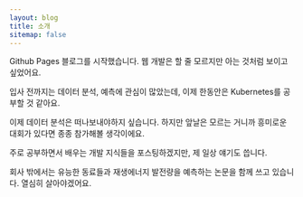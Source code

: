 ```yaml
---
layout: blog
title: 소개
sitemap: false
---
```


Github Pages 블로그를 시작했습니다. 웹 개발은 할 줄 모르지만 아는 것처럼 보이고 싶었어요.

입사 전까지는 데이터 분석, 예측에 관심이 많았는데, 이제 한동안은 Kubernetes를 공부할 것 같아요.

이제 데이터 분석은 떠나보내야하지 싶습니다. 하지만 앞날은 모르는 거니까 흥미로운 대회가 있다면 종종 참가해볼 생각이에요.


주로 공부하면서 배우는 개발 지식들을 포스팅하겠지만, 제 일상 얘기도 씁니다.

회사 밖에서는 유능한 동료들과 재생에너지 발전량을 예측하는 논문을 함께 쓰고 있습니다. 열심히 살아야겠어요.

<!-- ## First Steps
Start by reading the [Documentation]{:.heading.flip-title}.
Specifically, the chapters below should be relevant now:

* [Install]{:.heading.flip-title} --- How to install and run Hydejack.
* [Config]{:.heading.flip-title} --- Once Jekyll is running you can start with basic configuration.
{:.related-posts.faded}

After you've familiarized yourself with Hydejack, you can delete the following folders and files
containing example content:

~~~
├── _featured_categories
│   └── example.md
├── _projects
│   └── *
├── docs
├── example
├── licenses
├── assets
│   └── img
│       ├── blog
│       ├── docs
│       └── projects
├── CHANGELOG.md
├── forms-by-example.md
├── LICENSE.md
└── NOTICE.md
~~~

[documentation]: docs/README.md
[install]: docs/install.md
[upgrade]: docs/upgrade.md
[config]: docs/config.md -->
